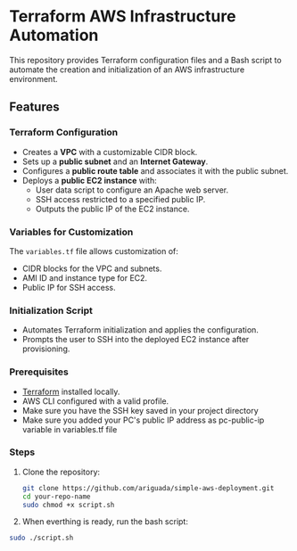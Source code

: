 # Terraform AWS Infrastructure Automation

This repository provides Terraform configuration files and a Bash script to automate the creation and initialization of an AWS infrastructure environment.

## Features

### Terraform Configuration
- Creates a **VPC** with a customizable CIDR block.
- Sets up a **public subnet** and an **Internet Gateway**.
- Configures a **public route table** and associates it with the public subnet.
- Deploys a **public EC2 instance** with:
  - User data script to configure an Apache web server.
  - SSH access restricted to a specified public IP.
  - Outputs the public IP of the EC2 instance.

### Variables for Customization
The `variables.tf` file allows customization of:
- CIDR blocks for the VPC and subnets.
- AMI ID and instance type for EC2.
- Public IP for SSH access.

### Initialization Script
- Automates Terraform initialization and applies the configuration.
- Prompts the user to SSH into the deployed EC2 instance after provisioning.

### Prerequisites
- [Terraform](https://www.terraform.io/) installed locally.
- AWS CLI configured with a valid profile.
- Make sure you have the SSH key saved in your project directory
- Make sure you added your PC's public IP address as pc-public-ip variable in variables.tf file

### Steps
1. Clone the repository:
   ```bash
   git clone https://github.com/ariguada/simple-aws-deployment.git
   cd your-repo-name
   sudo chmod +x script.sh

2. When everthing is ready, run the bash script:
  ```bash
  sudo ./script.sh
